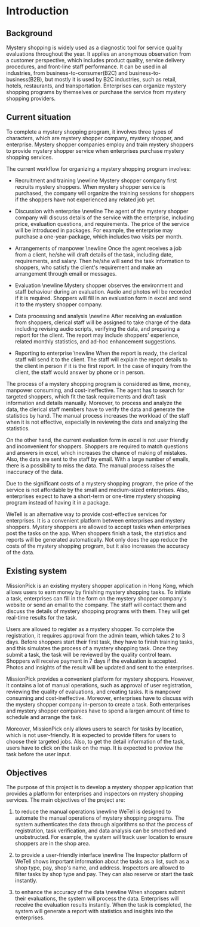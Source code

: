 # Introduction

## Background

Mystery shopping is widely used as a diagnostic tool for service quality evaluations throughout the year. It applies an anonymous observation from a customer perspective, which includes product quality, service delivery procedures, and front-line staff performance. It can be used in all industries, from business-to-consumer(B2C) and business-to-business(B2B), but mostly it is used by B2C industries, such as retail, hotels, restaurants, and transportation. Enterprises can organize mystery shopping programs by themselves or purchase the service from mystery shopping providers. 

## Current situation
To complete a mystery shopping program, it involves three types of characters, which are mystery shopper company, mystery shopper, and enterprise. Mystery shopper companies employ and train mystery shoppers to provide mystery shopper service when enterprises purchase mystery shopping services. 

The current workflow for organizing a mystery shopping program involves:

 - Recruitment and training \newline
    Mystery shopper company first recruits mystery shoppers. When mystery shopper service is purchased, the company will organize the training sessions for shoppers if the shoppers have not experienced any related job yet.

 - Discussion with enterprise \newline
    The agent of the mystery shopper company will discuss details of the service with the enterprise, including price, evaluation questions, and requirements. The price of the service will be introduced in packages. For example, the enterprise may purchase a one-year-package, which includes two visits per month.

 - Arrangements of manpower \newline
    Once the agent receives a job from a client, he/she will draft details of the task, including date, requirements, and salary. Then he/she will send the task information to shoppers, who satisfy the client's requirement and make an arrangement through email or messages. 

 - Evaluation \newline
    Mystery shopper observes the environment and staff behaviour during an evaluation. Audio and photos will be recorded if it is required. Shoppers will fill in an evaluation form in excel and send it to the mystery shopper company. 

 - Data processing and analysis \newline
    After receiving an evaluation from shoppers, clerical staff will be assigned to take charge of the data including revising audio scripts, verifying the data, and preparing a report for the client. The report may include shoppers' experience, related monthly statistics, and ad-hoc enhancement suggestions. 
    
 - Reporting to enterprise \newline
    When the report is ready, the clerical staff will send it to the client. The staff will explain the report details to the client in person if it is the first report. In the case of inquiry from the client, the staff would answer by phone or in person. 

The process of a mystery shopping program is considered as time, money, manpower consuming, and cost-ineffective. The agent has to search for targeted shoppers, which fit the task requirements and draft task information and details manually. Moreover, to process and analyze the data, the clerical staff members have to verify the data and generate the statistics by hand. The manual process increases the workload of the staff when it is not effective, especially in reviewing the data and analyzing the statistics. 

On the other hand, the current evaluation form in excel is not user friendly and inconvenient for shoppers. Shoppers are required to match questions and answers in excel, which increases the chance of making of mistakes. Also, the data are sent to the staff by email. With a large number of emails, there is a possibility to miss the data. The manual process raises the inaccuracy of the data.

Due to the significant costs of a mystery shopping program, the price of the service is not affordable by the small and medium-sized enterprises. Also, enterprises expect to have a short-term or one-time mystery shopping program instead of having it in a package.

WeTell is an alternative way to provide cost-effective services for enterprises. It is a convenient platform between enterprises and mystery shoppers. Mystery shoppers are allowed to accept tasks when enterprises post the tasks on the app. When shoppers finish a task, the statistics and reports will be generated automatically. Not only does the app reduce the costs of the mystery shopping program, but it also increases the accuracy of the data. 

## Existing system
MissionPick is an existing mystery shopper application in Hong Kong, which allows users to earn money by finishing mystery shopping tasks. To initiate a task, enterprises can fill in the form on the mystery shopper company's website or send an email to the company. The staff will contact them and discuss the details of mystery shopping programs with them. They will get real-time results for the task. 

Users are allowed to register as a mystery shopper. To complete the registration, it requires approval from the admin team, which takes 2 to 3 days. Before shoppers start their first task, they have to finish training tasks, and this simulates the process of a mystery shopping task. Once they submit a task, the task will be reviewed by the quality control team. Shoppers will receive payment in 7 days if the evaluation is accepted. Photos and insights of the result will be updated and sent to the enterprises. 

MissionPick provides a convenient platform for mystery shoppers. However, it contains a lot of manual operations, such as approval of user registration, reviewing the quality of evaluations, and creating tasks. It is manpower consuming and cost-ineffective. Moreover, enterprises have to discuss with the mystery shopper company in-person to create a task. Both enterprises and mystery shopper companies have to spend a largen amount of time to schedule and arrange the task. 

Moreover, MissionPick only allows users to search for tasks by location, which is not user-friendly. It is expected to provide filters for users to choose their targeted jobs. Also, to get the detail information of the task, users have to click on the task on the map. It is expected to preview the task before the user input. 

## Objectives
The purpose of this project is to develop a mystery shopper application that provides a platform for enterprises and inspectors on mystery shopping services. The main objectives of the project are:

 1. to reduce the manual operations \newline
    WeTell is designed to automate the manual operations of mystery shopping programs. The system authenticates the data through algorithms so that the process of registration, task verification, and data analysis can be smoothed and unobstructed. For example, the system will track user location to ensure shoppers are in the shop area. 

 2. to provide a user-friendly interface \newline
    The Inspector platform of WeTell shows important information about the tasks as a list, such as a shop type, pay, shop's name, and address. Inspectors are allowed to filter tasks by shop type and pay. They can also reserve or start the task instantly.

 3. to enhance the accuracy of the data \newline
    When shoppers submit their evaluations, the system will process the data. Enterprises will receive the evaluation results instantly. When the task is completed, the system will generate a report with statistics and insights into the enterprises. 
